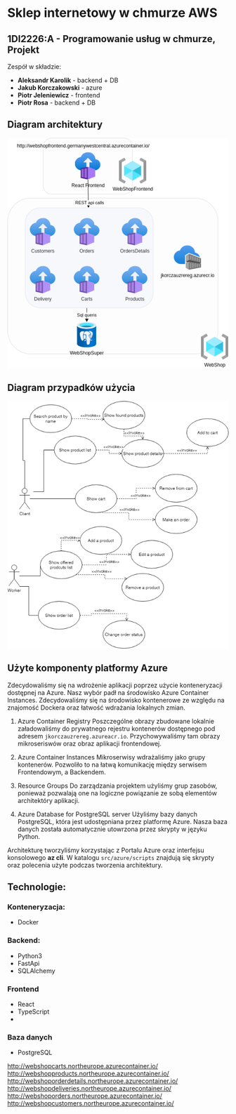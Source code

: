 # Sklep internetowy w chmurze AWS
## 1DI2226:A - Programowanie usług w chmurze, Projekt

Zespół w składzie:
- **Aleksandr Karolik** - backend + DB
- **Jakub Korczakowski** - azure
- **Piotr Jeleniewicz** - frontend
- **Piotr Rosa** - backend + DB

## Diagram architektury
![Alt text](docs/AzureDiagram.png?raw=true "Diagram architektury")

## Diagram przypadków użycia
![Alt text](docs/UseCasesCloud.png?raw=true "Diagram przypadków użycia")

## Użyte komponenty platformy Azure

Zdecydowaliśmy się na wdrożenie aplikacji poprzez użycie konteneryzacji dostępnej na Azure. Nasz wybór padł na środowisko Azure Container Instances. Zdecydowaliśmy się na środowisko kontenerowe ze względu na znajomość Dockera oraz łatwość wdrażania lokalnych zmian.

1. Azure Container Registry
Poszczególne obrazy zbudowane lokalnie załadowaliśmy do prywatnego rejestru kontenerów dostępnego pod adresem `jkorczauzrereg.azureacr.io`. Przychowywaliśmy tam obrazy mikroseriswów oraz obraz aplikacji frontendowej.

2. Azure Container Instances
Mikroserwisy wdrażaliśmy jako grupy kontenerów. Pozwoliło to na łatwą komunikację między serwisem Frontendowym, a Backendem.

3. Resource Groups
Do zarządzania projektem użyliśmy grup zasobów, ponieważ pozwalają one na logiczne powiązanie ze sobą elementów architektóry aplikacji.

4. Azure Database for PostgreSQL server
Użyliśmy bazy danych PostgreSQL, która jest udostępniana przez platformę Azure. Nasza baza danych została automatycznie utowrzona przez skrypty w języku Python.

Architekturę tworzyliśmy korzystając z Portalu Azure oraz interfejsu konsolowego **az cli**. W katalogu `src/azure/scripts` znajdują się skrypty oraz polecenia użyte podczas tworzenia architektury.

## Technologie:

### Konteneryzacja:
- Docker

### Backend:
- Python3
- FastApi
- SQLAlchemy

### Frontend
- React
- TypeScript
- 
### Baza danych
- PostgreSQL


http://webshopcarts.northeurope.azurecontainer.io/
http://webshopproducts.northeurope.azurecontainer.io/
http://webshoporderdetails.northeurope.azurecontainer.io/
http://webshopdeliveries.northeurope.azurecontainer.io/
http://webshoporders.northeurope.azurecontainer.io/
http://webshopcustomers.northeurope.azurecontainer.io/